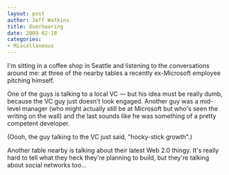 ```yaml
--- 
layout: post
author: Jeff Watkins
title: Overhearing
date: 2009-02-18
categories: 
- Miscellaneous
---
```


I'm sitting in a coffee shop in Seattle and listening to the conversations around me: at three of the nearby tables a recently ex-Microsoft employee pitching himself.

One of the guys is talking to a local VC — but his idea must be really dumb, because the VC guy just doesn't look engaged. Another guy was a mid-level manager (who might actually still be at Microsoft but who's seen the writing on the wall) and the last sounds like he was something of a pretty competent developer.

(Oooh, the guy talking to the VC just said, "hocky-stick growth".)

Another table nearby is talking about their latest Web 2.0 thingy. It's really hard to tell what they heck they're planning to build, but they're talking about social networks too...
